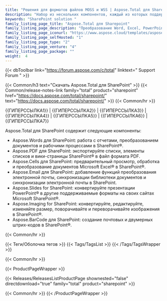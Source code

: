 ```yaml
---
title: "Решения для форматов файлов MOSS и WSS | Aspose.Total для SharePoint"
description: "Набор из нескольких компонентов, каждый из которых поддерживает несколько форматов файлов. Установив Aspose.Total для SharePoint на своем сервере, вы сможете выполнять взаимное преобразование широкого спектра популярных форматов офисных документов из вашей библиотеки документов SharePoint."
keywords: "SharePoint solution "
family_listing_page_title: "Aspose.Total для Sharepoint"
family_listing_page_description: "Преобразование Word, Excel, PowerPoint и других форматов в SharePoint Foundation и Server."
family_listing_page_iconurl: "https://www.aspose.cloud/templates/aspose/App_Themes/V3/images/total/272x272/aspose_total-for-sharepoint-min.png"
family_listing_page_selfHosted: "1"
family_listing_page_type: "2"
family_listing_page_venture: "4"
family_listing_page_package: ""
weight:  4
---
```


{{< dbToolbar link="https://forum.aspose.com/c/total" linktext=" Support Forum " >}}

{{< Common/h3 text="Скачать Aspose.Total для SharePoint"  >}}
{{< Common/release-notes-link family="total" product="sharepoint" href="https://docs.aspose.com/total/sharepoint/" text="https://docs.aspose.com/total/sharepoint/"  >}}
{{< Common/hr >}}

{{ГИПЕРССЫЛКА1}} | {{ГИПЕРССЫЛКА2}} | {{ГИПЕРССЫЛКА3}} | {{ГИПЕРССЫЛКА4}} | {{ГИПЕРССЫЛКА5}} | {{ГИПЕРССЫЛКА6}} | {{ГИПЕРССЫЛКА7}}

Aspose.Total для SharePoint содержит следующие компоненты:

* Aspose.Words для SharePoint: работа с отчетами, преобразованием документов и рабочими процессами в SharePoint®.
* Aspose.PDF для SharePoint: экспортируйте списки, элементы списков и вики-страницы SharePoint® в файл формата PDF.
* Aspose.Cells для SharePoint: предварительный просмотр, обработка и преобразование документов Microsoft Excel® в SharePoint®.
* Aspose.Email для SharePoint: добавление функций преобразования электронной почты, синхронизации библиотеки документов и синхронизации электронной почты в SharePoint.
* Aspose.Slides for SharePoint: конвертируйте презентации PowerPoint® в другие поддерживаемые форматы на своих сайтах Microsoft SharePoint®.
* Aspose.Imaging for SharePoint: конвертируйте, редактируйте, изменяйте размер, поворачивайте и переворачивайте изображения в SharePoint®.
* Aspose.BarCode для SharePoint: создание почтовых и двумерных штрих-кодов в SharePoint®.

{{< Common/hr >}}

{{< Теги/Оболочка тегов >}}
{{< Tags/TagsList >}}
{{< /Tags/TagsWrapper >}}

{{< Common/hr >}}

{{< ProductPageWrapper >}}

<!-- ReleasesListProductPage-->

{{< Releases/ReleasesListProductPage shownested="false"  directdownload="true" family="total" product="sharepoint" >}}

<!-- /ReleasesListProductPage-->

{{< Common/hr >}}
{{< /ProductPageWrapper >}}

